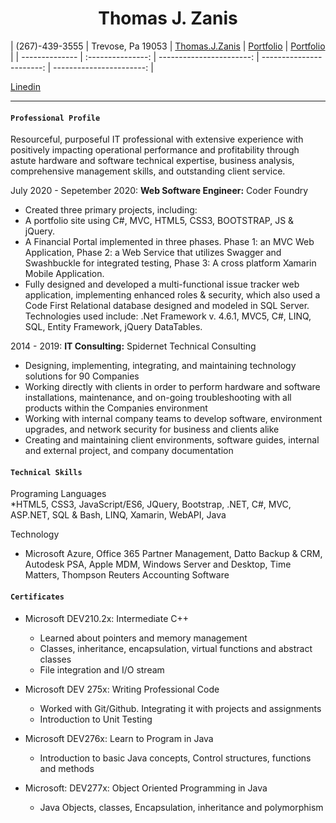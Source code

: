
 <h1 align=center> <b>Thomas J. Zanis</b> </h1>
 
 | (267)-439-3555 | Trevose, Pa 19053 | <a href="Thomas.J.Zanis@gmail.com">Thomas.J.Zanis</a> |  <a href="https://tz-coderfoundry-portfolio.netlify.app/">Portfolio</a> 
| <a href="https://tz-coderfoundry-portfolio.netlify.app/">Portfolio</a> |
 | -------------- | :---------------: | -----------------------: | -----------------------: | -----------------------: |      
 
 
 
 <a href="https://www.linkedin.com/in/thomaszanis/">Linedin</a>
* * *
#### **```Professional Profile```**
Resourceful, purposeful IT professional with extensive experience with positively impacting operational 
performance and profitability through astute hardware and software technical expertise, business analysis, 
comprehensive management skills, and outstanding client service. 

July 2020 - Sepetember 2020: **Web Software Engineer:** Coder Foundry

* Created three primary projects, including:
* A portfolio site using C#, MVC, HTML5, CSS3, BOOTSTRAP, JS & jQuery.
* A Financial Portal implemented in three phases. Phase 1: an MVC Web
Application, Phase 2: a Web Service that utilizes Swagger and Swashbuckle for
integrated testing, Phase 3: A cross platform Xamarin Mobile Application.
* Fully designed and developed a multi-functional issue tracker web application,
implementing enhanced roles & security, which also used a Code First Relational
database designed and modeled in SQL Server. Technologies used include: .Net
Framework v. 4.6.1, MVC5, C#, LINQ, SQL, Entity Framework, jQuery DataTables.

2014 - 2019: **IT Consulting:** Spidernet Technical Consulting

* Designing, implementing, integrating, and maintaining technology solutions for 90 Companies  
*	Working directly with clients in order to perform hardware and software installations, maintenance, and on-going  troubleshooting with
all products within the Companies  environment
*	Working with internal company teams to develop software, environment upgrades, and network security for business and clients alike
*	Creating and maintaining client environments, software guides, internal and external project, and company documentation 

#### **```Technical Skills```**

Programing Languages 		
*HTML5, CSS3, JavaScript/ES6, JQuery, Bootstrap, .NET, C#, MVC, ASP.NET, SQL & Bash, LINQ, Xamarin, WebAPI, Java

Technology 
*	Microsoft Azure, Office 365 Partner Management, Datto Backup & CRM, Autodesk PSA, Apple MDM, Windows Server and Desktop, Time Matters, 
Thompson Reuters Accounting Software

#### **```Certificates```**

* Microsoft DEV210.2x: Intermediate C++
    -	Learned about pointers and memory management
    - Classes, inheritance, encapsulation, virtual functions and abstract classes 
    -	File integration and I/O stream
  
*	Microsoft DEV 275x: Writing Professional Code
    -	Worked with Git/Github. Integrating it with projects and assignments
    -	Introduction to Unit Testing
  
*	Microsoft DEV276x: Learn to Program in Java
    -	Introduction to basic Java concepts, Control structures, functions and methods
*	Microsoft: DEV277x: Object Oriented Programming in Java
    -	Java Objects, classes, Encapsulation, inheritance and polymorphism
